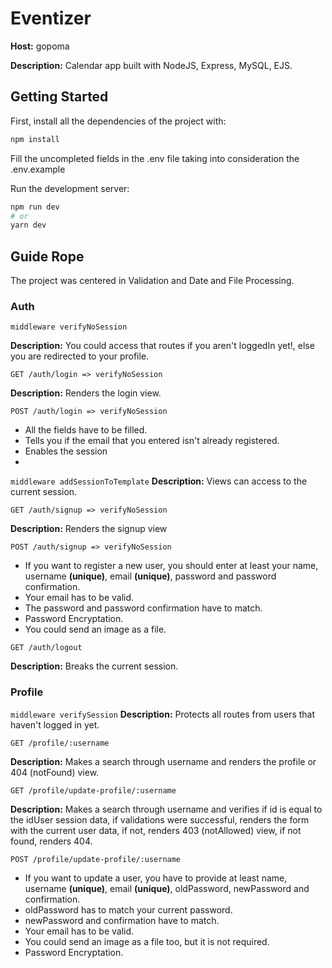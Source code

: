 # Eventizer
**Host:** gopoma

**Description:** Calendar app built with NodeJS, Express, MySQL, EJS.

## Getting Started

First, install all the dependencies of the project with:
```bash
npm install
```

Fill the uncompleted fields in the .env file taking into consideration the .env.example

Run the development server:
```bash
npm run dev
# or
yarn dev
```

## Guide Rope

The project was centered in Validation and Date and File Processing.

### Auth
`middleware verifyNoSession`

**Description:** You could access that routes if you aren't loggedIn yet!, else you are redirected to your profile.

`GET /auth/login => verifyNoSession`

**Description:** Renders the login view.

`POST /auth/login => verifyNoSession`

* All the fields have to be filled.
* Tells you if the email that you entered isn't already registered.
* Enables the session
* 
`middleware addSessionToTemplate`
**Description:** Views can access to the current session.

`GET /auth/signup => verifyNoSession`

**Description:** Renders the signup view

`POST /auth/signup => verifyNoSession`

* If you want to register a new user, you should enter at least your name, username **(unique)**, email **(unique)**, password and password confirmation.
* Your email has to be valid.
* The password and password confirmation have to match.
* Password Encryptation.
* You could send an image as a file.

`GET /auth/logout`

**Description:** Breaks the current session.

### Profile

`middleware verifySession`
**Description:** Protects all routes from users that haven't logged in yet.

`GET /profile/:username`

**Description:** Makes a search through username and renders the profile or 404 (notFound) view.

`GET /profile/update-profile/:username`

**Description:** Makes a search through username and verifies if id is equal to the idUser session data, if validations were successful, renders the form with the current user data, if not, renders 403 (notAllowed) view, if not found, renders 404.

`POST /profile/update-profile/:username`

* If you want to update a user, you have to provide at least name, username **(unique)**, email **(unique)**, oldPassword, newPassword and confirmation.
* oldPassword has to match your current password.
* newPassword and confirmation have to match.
* Your email has to be valid.
* You could send an image as a file too, but it is not required.
* Password Encryptation.